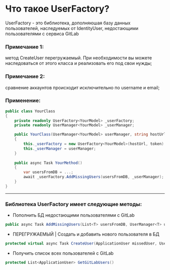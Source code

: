 # Что такое UserFactory? <br/>
UserFactory - это библиотека, дополняюшая базу данных пользователей, наследуемых от IdentityUser, недостающими пользователями с сервиса GitLab <br/>

### Примечание 1: 
метод CreateUser перегружаемый. При необходимости вы можете наследоваться от этого класса и реализовать его под свои нужды;
### Примечание 2: 
сравнение аккаунтов происходит исключительно по username и email;
### Применение:
```C#
public class YourClass
{
    private readonly UserFactory<YourModel> _userFactory;
    private readonly UserManager<YourModel> _userManager;

    public YourClass(UserManager<YourModel> userManager, string hostUrl, string token)
    {
        this._userFactory = new UserFactory<YourModel>(hostUrl, token)
        this._userManager = userManager;
    }
    
    public async Task YourMethod()
    {
        var usersFromDB = ...;
        await _userFactory.AddMissingUsers(usersFromDB, _userManager);
    }
}
```
***
### Библиотека UserFactory имеет следующие методы:
* Пополнить БД недостающими пользователями с GitLab
```C#
public async Task AddMissingUsers(List<T> usersFromDB, UserManager<T> userManager)
```
* ПЕРЕГРУЖАЕМЫЙ | Создать и добавить нового пользователя в БД
```C#
protected virtual async Task CreateUser(ApplicationUser missedUser, UserManager<T> userManager)
```
* Получить список всех пользователей с GitLab
```C#
protected List<ApplicationUser> GetGitLabUsers()
```
